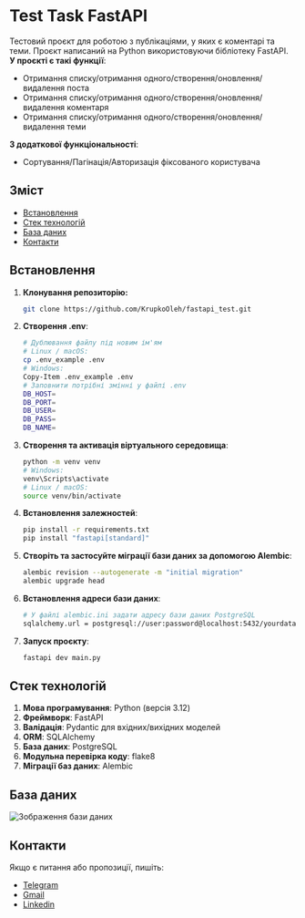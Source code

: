 # Test Task FastAPI

Тестовий проєкт для роботою з публікаціями, у яких є коментарі та теми. 
Проєкт написаний на Python використовуючи бібліотеку FastAPI.  
**У проєкті є такі функції**:
- Отримання списку/отримання одного/створення/оновлення/видалення поста
- Отримання списку/отримання одного/створення/оновлення/видалення коментаря
- Отримання списку/отримання одного/створення/оновлення/видалення теми  

**З додаткової функціональності**:
- Сортування/Пагінація/Авторизація фіксованого користувача

## Зміст

- [Встановлення](#встановлення)
- [Стек технологій](#стек-технологій)
- [База даних](#база-даних)
- [Контакти](#контакти)

## Встановлення

1. **Клонування репозиторію:**
   ```bash
   git clone https://github.com/KrupkoOleh/fastapi_test.git
   
2. **Створення .env**:
   ```bash
   # Дублювання файлу під новим ім'ям
   # Linux / macOS:
   cp .env_example .env
   # Windows:
   Copy-Item .env_example .env
   # Заповнити потрібні змінні у файлі .env
   DB_HOST=
   DB_PORT=
   DB_USER=
   DB_PASS=
   DB_NAME=

3. **Створення та активація віртуального середовища**:
   ```bash
   python -m venv venv
   # Windows:
   venv\Scripts\activate
   # Linux / macOS:
   source venv/bin/activate

4. **Встановлення залежностей**:
   ```bash
   pip install -r requirements.txt
   pip install "fastapi[standard]"

5. **Створіть та застосуйте міграції бази даних за допомогою Alembic**:
   ```bash
   alembic revision --autogenerate -m "initial migration"
   alembic upgrade head
6. **Встановлення адреси бази даних**:
   ```bash
   # У файлі alembic.ini задати адресу бази даних PostgreSQL
   sqlalchemy.url = postgresql://user:password@localhost:5432/yourdatabase
   
7. **Запуск проєкту**:
   ```bash
   fastapi dev main.py


## Стек технологій
1. **Мова програмування**: Python (версія 3.12)
2. **Фреймворк**: FastAPI
3. **Валідація**: Pydantic для вхідних/вихідних моделей
4. **ORM**: SQLAlchemy
5. **База даних**: PostgreSQL
6. **Модульна перевірка коду**: flake8
7. **Міграції баз даних**: Alembic

## База даних

![Зображення бази даних](https://i.postimg.cc/JngVfYRY/photo-2025-06-01-14-48-57.jpg)

## Контакти
Якщо є питання або пропозиції, пишіть: 
- [Telegram](https://t.me/Oliviezka)
- [Gmail](mailto:oleg.krupko.2003@gmail.com) 
- [Linkedin](https://www.linkedin.com/in/krupkooleh/)